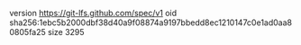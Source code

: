 version https://git-lfs.github.com/spec/v1
oid sha256:1ebc5b2000dbf38d40a9f08874a9197bbedd8ec1210147c0e1ad0aa80805fa25
size 3295
